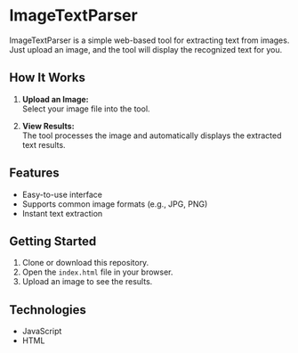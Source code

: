 # ImageTextParser

ImageTextParser is a simple web-based tool for extracting text from images. Just upload an image, and the tool will display the recognized text for you.

## How It Works

1. **Upload an Image:**  
   Select your image file into the tool.

2. **View Results:**  
   The tool processes the image and automatically displays the extracted text results.

## Features

- Easy-to-use interface
- Supports common image formats (e.g., JPG, PNG)
- Instant text extraction

## Getting Started

1. Clone or download this repository.
2. Open the `index.html` file in your browser.
3. Upload an image to see the results.

## Technologies

- JavaScript
- HTML
